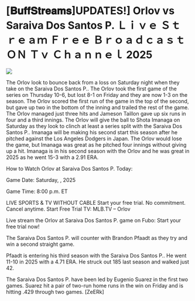 # [𝐁𝐮𝐟𝐟𝐒𝐭𝐫𝐞𝐚𝐦𝐬]UPDATES!] Orlov vs Saraiva Dos Santos P. Ｌｉｖｅ Ｓｔｒｅａｍ Ｆｒｅｅ Ｂｒｏａｄｃａｓｔ ＯＮ Ｔｖ Ｃｈａｎｎｅｌ  2025  
  
  
[![](https://i.imgur.com/qSNzIqt.png)](https://movie.rssnews.media/anHFMgYHZ.php)  
  
The Orlov look to bounce back from a loss on Saturday night when they take on the Saraiva Dos Santos P.. The Orlov took the first game of the series on Thursday 10-6, but lost 8-1 on Friday and they are now 1-3 on the season. The Orlov scored the first run of the game in the top of the second, but gave up two in the bottom of the inning and trailed the rest of the game. The Orlov managed just three hits and Jameson Taillon gave up six runs in four and a third innings. The Orlov will give the ball to Shota Imanaga on Saturday as they look to clinch at least a series split with the Saraiva Dos Santos P.. Imanaga will be making his second start this season after he pitched against the Los Angeles Dodgers in Japan. The Orlov would lose the game, but Imanaga was great as he pitched four innings without giving up a hit. Imanaga is in his second season with the Orlov and he was great in 2025 as he went 15-3 with a 2.91 ERA.

How to Watch Orlov at Saraiva Dos Santos P. Today:

Game Date: Saturday, , 2025

Game Time: 8:00 p.m. ET

LIVE SPORTS & TV WITHOUT CABLE
Start your free trial. No commitment. Cancel anytime.
Start Free Trial
TV: MLB.TV – Orlov

Live stream the Orlov at Saraiva Dos Santos P. game on Fubo: Start your free trial now!

The Saraiva Dos Santos P. will counter with Brandon Pfaadt as they try and win a second straight game.

Pfaadt is entering his third season with the Saraiva Dos Santos P.. He went 11-10 in 2025 with a 4.71 ERA. He struck out 185 last season and walked just 42.

The Saraiva Dos Santos P. have been led by Eugenio Suarez in the first two games. Suarez hit a pair of two-run home runs in the win on Friday and is hitting .429 through two games. [ZeERk]